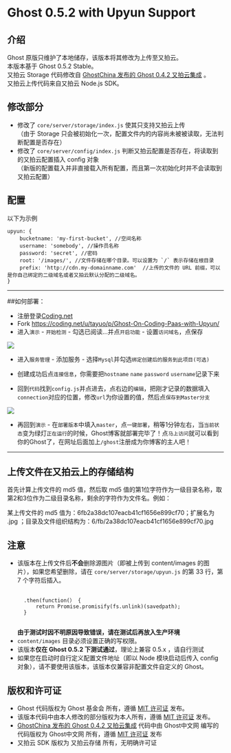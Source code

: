 Ghost 0.5.2 with Upyun Support
=================

介绍
------
Ghost 原版只维护了本地储存，该版本将其修改为上传至又拍云。  
本版本基于 Ghost 0.5.2 Stable。  
又拍云 Storage 代码修改自 [GhostChina 发布的 Ghost 0.4.2 又拍云集成](https://github.com/ghostchina/Ghost-0.4.2-upyun) 。  
又拍云上传代码来自又拍云 Node.js SDK。

修改部分
------
* 修改了 `core/server/storage/index.js` 使其只支持又拍云上传  
  （由于 Storage 只会被初始化一次，配置文件内的内容尚未被被读取，无法判断配置是否存在）
* 修改了 `core/server/config/index.js` 判断又拍云配置是否存在，将读取到的又拍云配置插入 config 对象  
  （新版的配置载入并非直接载入所有配置，而且第一次初始化时并不会读取到又拍云配置）

配置
------
以下为示例
```
upyun: {
    bucketname: 'my-first-bucket', //空间名称
    username: 'somebody', //操作员名称
    password: 'secret', //密码
    root: '/images/', //文件存储在哪个目录。可以设置为 `/` 表示存储在根目录
    prefix: 'http://cdn.my-domainname.com'  //上传的文件的 URL 前缀，可以是你自己绑定的二级域名或者又拍云默认分配的二级域名。
}
```

----

##如何部署：

* 注册登录[Coding.net](http://coding.net)
* Fork https://coding.net/u/tayuo/p/Ghost-On-Coding-Paas-with-Upyun/
* 进入`演示` - `开始检测` - 勾选已阅读...并点`开启功能` - 设置`访问域名`，点保存

![](http://dn-tucdn.qbox.me/Px.png)

* 进入`服务管理` - 添加服务 - 选择`Mysql`并勾选`绑定创建后的服务到此项目(可选)`
* 创建成功后点`连接信息`，你需要把`hostname` `name` `password` `username`记录下来

* 回到`代码`找到`config.js`并点进去，点右边的`编辑`，把刚才记录的数据填入`connection`对应的位置，修改`url`为你设置的值，然后点`保存到Master分支`

![](http://dn-tucdn.qbox.me/Mx.png)

* 再回到`演示` - 在`部署版本`中填入`master`，点`一键部署`，稍等1分钟左右，当`当前状态`变为绿灯`正在运行`的时候，Ghost博客就部署完毕了！点`马上访问`就可以看到你的Ghost了，在网址后面加上`/ghost`注册成为你博客的主人吧！

----

上传文件在又拍云上的存储结构
------
首先计算上传文件的 md5 值，然后取 md5 值的第1位字符作为一级目录名称，取第2和3位作为二级目录名称，剩余的字符作为文件名。例如：

某上传文件的 md5 值为：6fb2a38dc107eacb41cf1656e899cf70；扩展名为 .jpg ；目录及文件组织结构为：6/fb/2a38dc107eacb41cf1656e899cf70.jpg

注意
------
* 该版本在上传文件后**不会**删除源图片（即被上传到 content/images 的图片），如果您希望删除，请在 `core/server/storage/upyun.js` 的第 33 行，第 7 个字符后插入。
  ```
  
    .then(function(） {
        return Promise.promisify(fs.unlink)(savedpath);
    }
    
  ```
  **由于测试时因不明原因导致错误，请在测试后再放入生产环境**
* `content/images` 目录必须设置正确的写权限。
* 该版本**仅在 Ghost 0.5.2 下测试通过**，理论上兼容 0.5.x ，请自行测试
* 如果您在启动时自行定义配置文件地址（即以 Node 模块启动后传入 config 对象），请不要使用该版本，该版本仅兼容非配置文件自定义的 Ghost。

版权和许可证
------
* Ghost 代码版权为 Ghost 基金会 所有，遵循 [MIT 许可证](https://github.com/TryGhost/Ghost/blob/master/LICENSE) 发布。
* 该版本代码中由本人修改的部分版权为本人所有，遵循 [MIT 许可证](https://github.com/sanddudu/ghost-0.5.2-upyun/blob/master/LICENSE) 发布。
* [GhostChina 发布的 Ghost 0.4.2 又拍云集成](https://github.com/ghostchina/Ghost-0.4.2-upyun) 代码中由 Ghost中文网 编写的代码版权为 Ghost中文网 所有，遵循 [MIT 许可证](https://github.com/ghostchina/Ghost-0.4.2-upyun/blob/master/LICENSE) 发布
* 又拍云 SDK 版权为 又拍云存储 所有，无明确许可证
